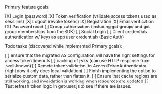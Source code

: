 Primary feature goals:

[X] Login (password)
[X] Token verification (validate access tokens used as sessions)
[X] Logout (revoke tokens)
[X] Registration
[X] Email verification
[X] Password reset
[ ] Group authorization (including get groups and get group memberships from the SDK)
[ ] Social Login
[ ] Client credentials authentication w/ keys as app user credentials (Basic Auth)

Todo tasks (discovered while implemented Primary goals):

[ ] ensure that the migrated AS configuration will have the right settings for access token timeouts
[ ] caching of jwks (can use HTTP response from .well-known)
[ ] Remote token validation, in AccessTokenAuthenticator (right now it only does local validation)
[ ] Finish implementing the option to serialize custom data, rather than flatten it.
[ ] Ensure that cache regions are still working, and invalidation is working when resources are updated
[ ] Test refresh token logic in get-user.js to see if there are issues.